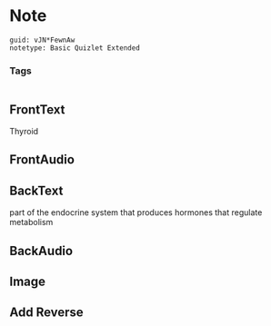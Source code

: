 # Note
```
guid: vJN*FewnAw
notetype: Basic Quizlet Extended
```

### Tags
```
```

## FrontText
Thyroid

## FrontAudio


## BackText
part of the endocrine system that produces hormones that regulate metabolism

## BackAudio


## Image


## Add Reverse

